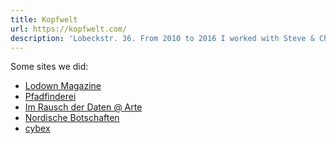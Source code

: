 ```yaml
---
title: Kopfwelt
url: https://kopfwelt.com/
description: 'Lobeckstr. 36. From 2010 to 2016 I worked with Steve & Christian as HOPE/GLORY later Kopfwelt. We shared the space with <a href="http://www.metrofarm.net/">Metrofarm</a> and <a href="http://noshe.de">Noshe</a>.'
---
```

Some sites we did:

<ul>
    <li><a href="/projects/lodown-magazine" rel="noopener">Lodown Magazine</a></li>
    <li><a href="/projects/pfadfinderei" rel="noopener">Pfadfinderei</a></li>
    <li><a href="http://imrauschderdaten.arte.tv/" rel="noopener">Im Rausch der Daten @ Arte</a></li>
    <li><a href="http://www.nordischebotschaften.org/" rel="noopener">Nordische Botschaften</a></li>
    <li><a href="http://cybex-online.com/en" rel="noopener">cybex</a></li>
</ul>

